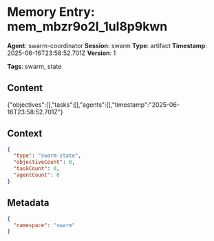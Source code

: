 # Memory Entry: mem_mbzr9o2l_1ul8p9kwn

**Agent**: swarm-coordinator
**Session**: swarm
**Type**: artifact
**Timestamp**: 2025-06-16T23:58:52.701Z
**Version**: 1

**Tags**: swarm, state

## Content

{"objectives":[],"tasks":[],"agents":[],"timestamp":"2025-06-16T23:58:52.701Z"}

## Context

```json
{
  "type": "swarm-state",
  "objectiveCount": 0,
  "taskCount": 0,
  "agentCount": 0
}
```

## Metadata

```json
{
  "namespace": "swarm"
}
```
